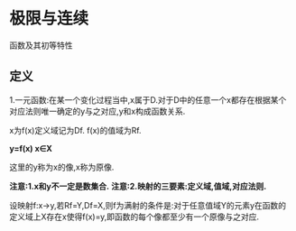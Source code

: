 # 极限与连续 #
函数及其初等特性

## 定义 ##

1.一元函数:在某一个变化过程当中,x属于D.对于D中的任意一个x都存在根据某个对应法则唯一确定的y与之对应,y和x构成函数关系.

x为f(x)定义域记为Df.
f(x)的值域为Rf.

**y=f(x)  x∈X**

这里的y称为x的像,x称为原像.

**注意:1.x和y不一定是数集合.**
**注意:2.映射的三要素:定义域,值域,对应法则.**

设映射f:x→y,若Rf=Y,Df=X,则f为满射的条件是:对于任意值域Y的元素y在函数的定义域上X存在x使得f(x)=y,即函数的每个像都至少有一个原像与之对应.
